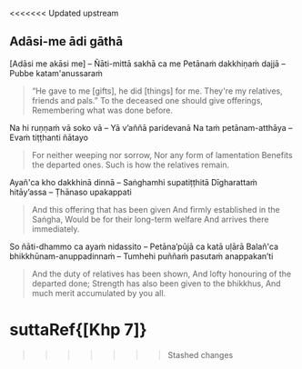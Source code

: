 <<<<<<< Updated upstream
## Adāsi-me ādi gāthā<a id="adasi-me-adi-gatha"></a>

[Adāsi me akāsi me] – Ñāti-mittā sakhā ca me
Petānaṁ dakkhiṇaṁ dajjā – Pubbe katam'anussaraṁ

<div class="english">

> “He gave to me [gifts], he did [things] for me.
> They're my relatives, friends and pals.”
> To the deceased one should give offerings,
> Remembering what was done before.

</div>

Na hi ruṇṇaṁ vā soko vā – Yā v’aññā paridevanā
Na taṁ petānam-atthāya – Evaṁ tiṭṭhanti ñātayo

<div class="english">

> For neither weeping nor sorrow,
> Nor any form of lamentation
> Benefits the departed ones.
> Such is how the relatives remain.

</div>

Ayañ'ca kho dakkhinā dinnā – Saṅghamhi supatiṭṭhitā
Dīgharattaṁ hitāy’assa – Ṭhānaso upakappati

<div class="english">

> And this offering that has been given
> And firmly established in the Saṅgha,
> Would be for their long-term welfare
> And arrives there immediately.

</div>

So ñāti-dhammo ca ayaṁ nidassito – Petāna’pūjā ca katā uḷārā
Balañ'ca bhikkhūnam-anuppadinnaṁ – Tumhehi puññaṁ pasutaṁ anappakan’ti

<div class="english">

> And the duty of relatives has been shown,
> And lofty honouring of the departed done;
> Strength has also been given to the bhikkhus,
> And much merit accumulated by you all.

</div>

suttaRef{[Khp 7]}
=======
>>>>>>> Stashed changes
